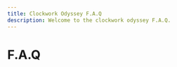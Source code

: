 ```yaml
---
title: Clockwork Odyssey F.A.Q
description: Welcome to the clockwork odyssey F.A.Q.
---
```


# F.A.Q